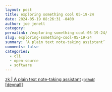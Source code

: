 ```yaml
---
layout: post
title: exploring something cool 05-19-24
date: 2024-05-19 08:26:31 -0400
author: joe jenett
category: 
permalink: /exploring-something-cool-05-19-24/
slug: exploring-something-cool-05-19-24
summary: ‘A plain text note-taking assistant’
comments: false
categories:
  - cli
  - open-source
  - software
---
```

<a title="zk | A plain text note-taking assistant" href="https://zk-org.github.io/zk/">zk | A plain text note-taking assistant</a> <small> (<a href="https://github.com/zk-org/zk">github</a>)</small><br>[<a href="https://pinboard.in/u:devnall">devnall</a>]

<a href="https://brid.gy/publish/mastodon"></a>